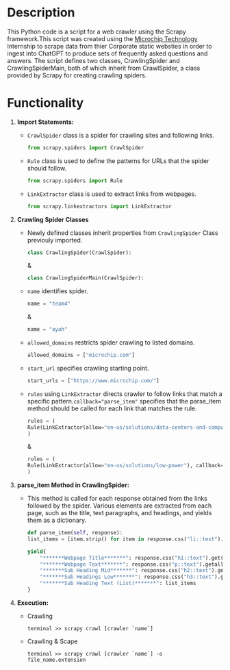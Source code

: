 # Description
This Python code is a script for a web crawler using the Scrapy framework.This script was created using the [Microchip Technology](https://www.microchip.com/) Internship to scrape data from thier Corporate static websties in order to ingest into ChatGPT to produce sets of frequently asked questions and answers. The script defines two classes, CrawlingSpider and CrawlingSpiderMain, both of which inherit from CrawlSpider, a class provided by Scrapy for creating crawling spiders.

# Functionality
1. **Import Statements:** 
    * `CrawlSpider` class is a spider for crawling sites and following links.
        ```python 
        from scrapy.spiders import CrawlSpider
        ```
    * `Rule` class is used to define the patterns for URLs that the spider should follow.
        ```python 
        from scrapy.spiders import Rule
        ```
    * `LinkExtractor` class is used to extract links from webpages.
        ```python 
        from scrapy.linkextractors import LinkExtractor
        ```

2. **Crawling Spider Classes**
    * Newly defined classes inherit properties from `CrawlingSpider` Class previouly imported.
        ```python
        class CrawlingSpider(CrawlSpider):
        ```
        &
        ```python
        class CrawlingSpiderMain(CrawlSpider):
        ``` 
    * `name` identifies spider.
        ```python
        name = "team4"
        ```
        &
        ```python
        name = "ayah" 
        ``` 
    * `allowed_domains` restricts spider crawling to listed domains.
        ```python
        allowed_domains = ["microchip.com"]  
        ```
    * `start_url` specifies crawling starting point.
        ```python
        start_urls = ["https://www.microchip.com/"] 
        ```
    * `rules` using `LinkExtractor` directs crawler to follow links that match a specific pattern.`callback="parse_item"` specifies that the parse_item method should be called for each link that matches the rule.
        ```python
        rules = (
        Rule(LinkExtractor(allow="en-us/solutions/data-centers-and-computing"), callback="parse_item"),     
        )
        ```
        &
        ```python
        rules = (
        Rule(LinkExtractor(allow="en-us/solutions/low-power"), callback="parse_item"),                      
        )
        ```
3. **parse_item Method in CrawlingSpider:**
    * This method is called for each response obtained from the links followed by the spider. Various elements are extracted from each page, such as the title, text paragraphs, and headings, and yields them as a dictionary.
        ```python
        def parse_item(self, response):
        list_items = [item.strip() for item in response.css("li::text").extract() if item.strip() ]

        yield{      
            "*******Webpage Title*******": response.css("h1::text").get(),                            
            "*******Webpage Text*******": response.css("p::text").getall(),                            
            "*******Sub Heading Mid*******": response.css("h2::text").getall(),                            
            "*******Sub Headings Low*******": response.css("h3::text").getall(),                            
            "*******Sub Heading Text (List)*******": list_items                     
        }
        ```

4. **Execution:**
    * Crawling
        ```   
        terminal >> scrapy crawl [crawler `name`]
        ```
    * Crawling & Scape 
        ```   
        terminal >> scrapy crawl [crawler `name`] -o file_name.extension
        ```




